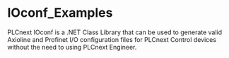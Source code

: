 # IOconf_Examples
PLCnext IOconf is a .NET Class Library that can be used to generate valid Axioline and Profinet I/O configuration files for PLCnext Control devices without the need to using PLCnext Engineer.
